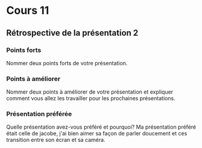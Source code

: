 # Cours 11
## Rétrospective de la présentation 2

### Points forts
Nommer deux points forts de votre présentation. 

### Points à améliorer
Nommer deux points à améliorer de votre présentation et expliquer comment vous allez les travailler pour les prochaines présentations. 

### Présentation préférée
Quelle présentation avez-vous préféré et pourquoi? 
Ma présentation préféré était celle de jacobe, j'ai bien aimer sa façon de parler doucement et ces transition entre son écran et sa caméra.
